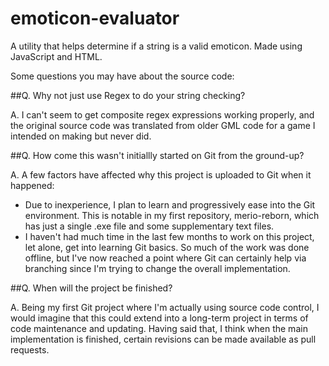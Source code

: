 # emoticon-evaluator
A utility that helps determine if a string is a valid emoticon. Made using JavaScript and HTML.

Some questions you may have about the source code:


##Q. Why not just use Regex to do your string checking?

A. I can't seem to get composite regex expressions working properly, and the original source code
   was translated from older GML code for a game I intended on making but never did.
   
   
##Q. How come this wasn't initiallly started on Git from the ground-up?

A. A few factors have affected why this project is uploaded to Git when it happened:
   - Due to inexperience, I plan to learn and progressively ease into the Git environment.
     This is notable in my first repository, merio-reborn, which has just a single .exe file and
     some supplementary text files.
   - I haven't had much time in the last few months to work on this project, let alone, get
     into learning Git basics. So much of the work was done offline, but I've now reached a point
     where Git can certainly help via branching since I'm trying to change the overall implementation.
   
   
##Q. When will the project be finished?

A. Being my first Git project where I'm actually using source code control, I would imagine that
   this could extend into a long-term project in terms of code maintenance and updating.
   Having said that, I think when the main implementation is finished, certain revisions can
   be made available as pull requests.
